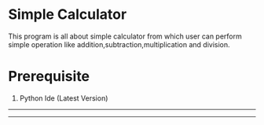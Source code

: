 # Simple Calculator

This program is all about simple calculator from which user can perform simple operation like addition,subtraction,multiplication and division.

# Prerequisite

1. Python Ide (Latest Version)

---
---